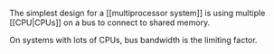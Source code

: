The simplest design for a [[multiprocessor system]] is using multiple [[CPU|CPUs]] on a bus to connect to shared memory.

On systems with lots of CPUs, bus bandwidth is the limiting factor.